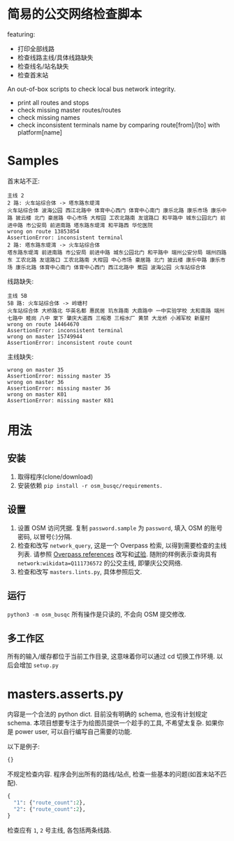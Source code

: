# 简易的公交网络检查脚本

featuring:
* 打印全部线路
* 检查线路主线/具体线路缺失
* 检查线名/站名缺失
* 检查首末站

An out-of-box scripts to check local bus network integrity.
* print all routes and stops
* check missing master routes/routes
* check missing names
* check inconsistent terminals name by comparing route[from]/[to] with platform[name]

# Samples

首末站不正:

    主线 2
    2 路: 火车站综合体 -> 塔东路东堤湾
    火车站综合体 波海公园 西江北路中 体育中心西门 体育中心南门 康乐北路 康乐市场 康乐中路 披云楼 北门 豪居路 中心市场 大柑园 工农北路南 友谊路口 和平路中 城东公园北门 前进中路 市公安局 前进南路 塔东路东堤湾 和平路西 华佗医院
    wrong on route 13853854
    AssertionError: inconsistent terminal
    2 路: 塔东路东堤湾 -> 火车站综合体
    塔东路东堤湾 前进南路 市公安局 前进中路 城东公园北门 和平路中 端州公安分局 端州四路东 工农北路 友谊路口 工农北路南 大柑园 中心市场 豪居路 北门 披云楼 康乐中路 康乐市场 康乐北路 体育中心南门 体育中心西门 西江北路中 蕉园 波海公园 火车站综合体

线路缺失:

    主线 5B
    5B 路: 火车站综合体 -> 岭塘村
    火车站综合体 大桥路北 华英名都 惠民居 玑东路南 大鼎路中 一中实验学校 太和南路 端州七路中 睦岗 八中 棠下 肇庆大道西 三榕港 三榕水厂 黄禁 大龙桥 小湘军校 新屋村
    wrong on route 14464670
    AssertionError: inconsistent terminal
    wrong on master 15749944
    AssertionError: inconsistent route count

主线缺失:

    wrong on master 35
    AssertionError: missing master 35
    wrong on master 36
    AssertionError: missing master 36
    wrong on master K01
    AssertionError: missing master K01

# 用法

## 安装

1. 取得程序(clone/download)
2. 安装依赖
   `pip install -r osm_busqc/requirements.`

## 设置

1. 设置 OSM 访问凭据. 复制 `password.sample` 为 `password`, 填入 OSM 的账号密码, 以冒号(:)分隔.
2. 检查和改写 `network_query`, 这是一个 Overpass 检索, 以得到需要检查的主线列表.
   请参照 [Overpass references](https://wiki.openstreetmap.org/wiki/Overpass_API/Overpass_QL) 改写和[试验](https://overpass-api.de/query_form.html).
   随附的样例表示查询具有 `network:wikidata=Q111736572` 的公交主线, 即肇庆公交网络.
3. 检查和改写 `masters.lints.py`, 具体参照后文.

## 运行

`python3 -m osm_busqc`
所有操作是只读的, 不会向 OSM 提交修改.

## 多工作区

所有的输入/缓存都位于当前工作目录, 这意味着你可以通过 cd 切换工作环境.
以后会增加 `setup.py`

# masters.asserts.py

内容是一个合法的 python dict. 目前没有明确的 schema, 也没有计划规定 schema. 本项目想要专注于为绘图员提供一个趁手的工具, 不希望太复杂. 如果你是 power user, 可以自行编写自己需要的功能.

以下是例子:

```python
{}
```
不规定检查内容. 程序会列出所有的路线/站点, 检查一些基本的问题(如首末站不匹配).


```python
{
  "1": {"route_count":2},
  "2": {"route_count":2},
}
```
检查应有 `1`, `2` 号主线, 各包括两条线路.

